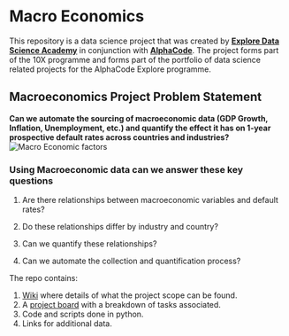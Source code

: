 # Macro Economics

This repository is a data science project that was created by [**Explore Data Science Academy**](https://explore-datascience.net) in conjunction with [**AlphaCode**](https://www.alphacode.club/explore). The project forms part of the 10X programme and forms part of the portfolio of data science related projects for the AlphaCode Explore programme.

## Macroeconomics Project Problem Statement
**Can we automate the sourcing of macroeconomic data (GDP Growth, Inflation, Unemployment, etc.) and quantify the effect it has on 1-year prospective default rates across countries and industries?**
![Macro Economic factors](https://www.wallstreetmojo.com/wp-content/uploads/2020/03/Macroeconomic-Factor.jpg)

### Using Macroeconomic data can we answer these key questions

1. Are there relationships between macroeconomic variables and default rates?

2. Do these relationships differ by industry and country?

3. Can we quantify these relationships?

4. Can we automate the collection and quantification process?

The repo contains: 
1. [Wiki](https://github.com/10XMacroeconomics/Macroeconomics/wiki) where details of what the project scope can be found.
2. A [project board](https://github.com/10XMacroeconomics/Macroeconomics/projects) with a breakdown of tasks associated.
3. Code and scripts done in python.
4. Links for additional data.
